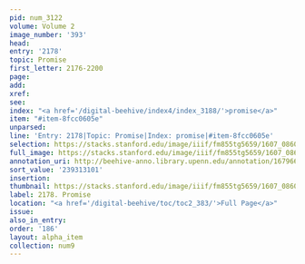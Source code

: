```yaml
---
pid: num_3122
volume: Volume 2
image_number: '393'
head:
entry: '2178'
topic: Promise
first_letter: 2176-2200
page:
add:
xref:
see:
index: "<a href='/digital-beehive/index4/index_3188/'>promise</a>"
item: "#item-8fcc0605e"
unparsed:
line: 'Entry: 2178|Topic: Promise|Index: promise|#item-8fcc0605e'
selection: https://stacks.stanford.edu/image/iiif/fm855tg5659/1607_0860/376,3101,2791,468/full/0/default.jpg
full_image: https://stacks.stanford.edu/image/iiif/fm855tg5659/1607_0860/full/full/0/default.jpg
annotation_uri: http://beehive-anno.library.upenn.edu/annotation/1679667128701
sort_value: '239313101'
insertion:
thumbnail: https://stacks.stanford.edu/image/iiif/fm855tg5659/1607_0860/376,3101,600,180/250,/0/default.jpg
label: 2178. Promise
location: "<a href='/digital-beehive/toc/toc2_383/'>Full Page</a>"
issue:
also_in_entry:
order: '186'
layout: alpha_item
collection: num9
---
```


